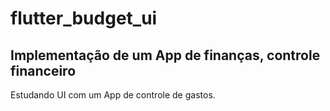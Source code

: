 # flutter_budget_ui

## Implementação de um App de finanças, controle financeiro
Estudando UI com um App de controle de gastos.

